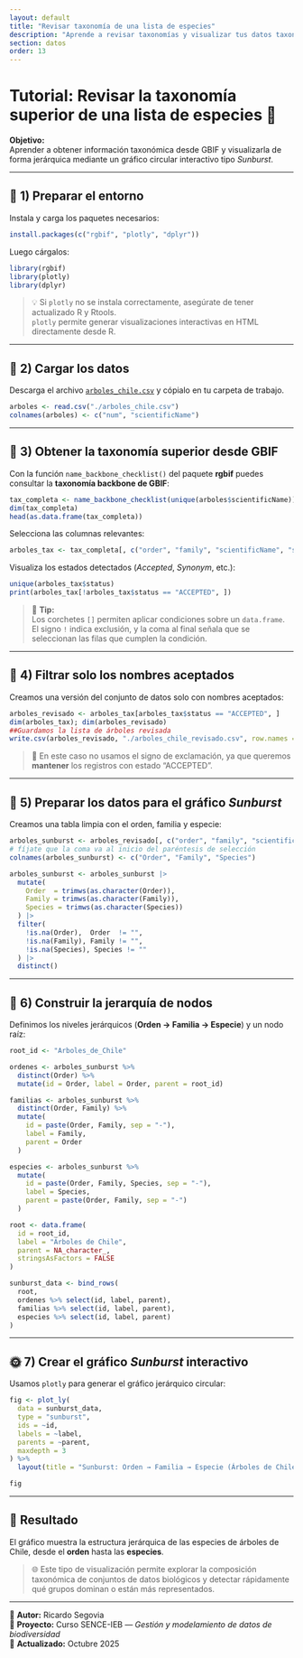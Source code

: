 ```yaml
---
layout: default
title: "Revisar taxonomía de una lista de especies"
description: "Aprende a revisar taxonomías y visualizar tus datos taxonómicos"
section: datos
order: 13
---
```


# Tutorial: Revisar la taxonomía superior de una lista de especies 🌳

**Objetivo:**  
Aprender a obtener información taxonómica desde GBIF y visualizarla de forma jerárquica mediante un gráfico circular interactivo tipo *Sunburst*.

---

## 🧩 1) Preparar el entorno

Instala y carga los paquetes necesarios:

```r
install.packages(c("rgbif", "plotly", "dplyr"))
```

Luego cárgalos:

```r
library(rgbif)
library(plotly)
library(dplyr)
```

> 💡 Si `plotly` no se instala correctamente, asegúrate de tener actualizado R y Rtools.  
> `plotly` permite generar visualizaciones interactivas en HTML directamente desde R.

---

## 🌱 2) Cargar los datos

Descarga el archivo [`arboles_chile.csv`](https://drive.google.com/drive/folders/1AEBaUpxkLvdZ_P8UQwJaReevAlkuq0Bw?usp=sharing) y cópialo en tu carpeta de trabajo.

```r
arboles <- read.csv("./arboles_chile.csv")
colnames(arboles) <- c("num", "scientificName")
```

---

## 🔎 3) Obtener la taxonomía superior desde GBIF

Con la función `name_backbone_checklist()` del paquete **rgbif** puedes consultar la **taxonomía backbone de GBIF**:

```r
tax_completa <- name_backbone_checklist(unique(arboles$scientificName))
dim(tax_completa)
head(as.data.frame(tax_completa))
```

Selecciona las columnas relevantes:

```r
arboles_tax <- tax_completa[, c("order", "family", "scientificName", "status", "species")]
```

Visualiza los estados detectados (*Accepted*, *Synonym*, etc.):

```r
unique(arboles_tax$status)
print(arboles_tax[!arboles_tax$status == "ACCEPTED", ])
```

> 🧠 **Tip:**  
> Los corchetes `[]` permiten aplicar condiciones sobre un `data.frame`.  
> El signo `!` indica exclusión, y la coma al final señala que se seleccionan las filas que cumplen la condición.

---

## 🌿 4) Filtrar solo los nombres aceptados

Creamos una versión del conjunto de datos solo con nombres aceptados:

```r
arboles_revisado <- arboles_tax[arboles_tax$status == "ACCEPTED", ]
dim(arboles_tax); dim(arboles_revisado)
##Guardamos la lista de árboles revisada
write.csv(arboles_revisado, "./arboles_chile_revisado.csv", row.names = FALSE )
```

> 💬 En este caso no usamos el signo de exclamación, ya que queremos **mantener** los registros con estado “ACCEPTED”.

---

## 🍃 5) Preparar los datos para el gráfico *Sunburst*

Creamos una tabla limpia con el orden, familia y especie:

```r
arboles_sunburst <- arboles_revisado[, c("order", "family", "scientificName")]
# fíjate que la coma va al inicio del paréntesis de selección
colnames(arboles_sunburst) <- c("Order", "Family", "Species")

arboles_sunburst <- arboles_sunburst |>
  mutate(
    Order  = trimws(as.character(Order)),
    Family = trimws(as.character(Family)),
    Species = trimws(as.character(Species))
  ) |>
  filter(
    !is.na(Order),  Order  != "",
    !is.na(Family), Family != "",
    !is.na(Species), Species != ""
  ) |>
  distinct()
```

---

## 🌸 6) Construir la jerarquía de nodos

Definimos los niveles jerárquicos (**Orden → Familia → Especie**) y un nodo raíz:

```r
root_id <- "Arboles_de_Chile"

ordenes <- arboles_sunburst %>%
  distinct(Order) %>%
  mutate(id = Order, label = Order, parent = root_id)

familias <- arboles_sunburst %>%
  distinct(Order, Family) %>%
  mutate(
    id = paste(Order, Family, sep = "-"),
    label = Family,
    parent = Order
  )

especies <- arboles_sunburst %>%
  mutate(
    id = paste(Order, Family, Species, sep = "-"),
    label = Species,
    parent = paste(Order, Family, sep = "-")
  )

root <- data.frame(
  id = root_id,
  label = "Árboles de Chile",
  parent = NA_character_,
  stringsAsFactors = FALSE
)

sunburst_data <- bind_rows(
  root,
  ordenes %>% select(id, label, parent),
  familias %>% select(id, label, parent),
  especies %>% select(id, label, parent)
)
```

---

## 🌞 7) Crear el gráfico *Sunburst* interactivo

Usamos `plotly` para generar el gráfico jerárquico circular:

```r
fig <- plot_ly(
  data = sunburst_data,
  type = "sunburst",
  ids = ~id,
  labels = ~label,
  parents = ~parent,
  maxdepth = 3
) %>%
  layout(title = "Sunburst: Orden → Familia → Especie (Árboles de Chile)")

fig
```

---

## 🌳 Resultado

El gráfico muestra la estructura jerárquica de las especies de árboles de Chile, desde el **orden** hasta las **especies**.

> 🌐 Este tipo de visualización permite explorar la composición taxonómica de conjuntos de datos biológicos y detectar rápidamente qué grupos dominan o están más representados.

---

📘 **Autor:** Ricardo Segovia  
🧩 **Proyecto:** Curso SENCE-IEB — *Gestión y modelamiento de datos de biodiversidad*  
📅 **Actualizado:** Octubre 2025
